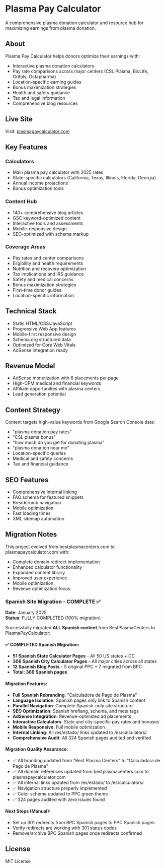 # Plasma Pay Calculator

A comprehensive plasma donation calculator and resource hub for maximizing earnings from plasma donation.

## About

Plasma Pay Calculator helps donors optimize their earnings with:
- Interactive plasma donation calculators
- Pay rate comparisons across major centers (CSL Plasma, BioLife, Grifols, Octapharma)
- Location-specific earning guides
- Bonus maximization strategies
- Health and safety guidance
- Tax and legal information
- Comprehensive blog resources

## Live Site

Visit: [plasmapaycalculator.com](https://plasmapaycalculator.com)

## Key Features

### Calculators
- Main plasma pay calculator with 2025 rates
- State-specific calculators (California, Texas, Illinois, Florida, Georgia)
- Annual income projections
- Bonus optimization tools

### Content Hub
- 140+ comprehensive blog articles
- GSC keyword-optimized content
- Interactive tools and assessments
- Mobile-responsive design
- SEO-optimized with schema markup

### Coverage Areas
- Pay rates and center comparisons
- Eligibility and health requirements
- Nutrition and recovery optimization
- Tax implications and IRS guidance
- Safety and medical concerns
- Bonus maximization strategies
- First-time donor guides
- Location-specific information

## Technical Stack

- Static HTML/CSS/JavaScript
- Progressive Web App features
- Mobile-first responsive design
- Schema.org structured data
- Optimized for Core Web Vitals
- AdSense integration ready

## Revenue Model

- AdSense monetization with 6 placements per page
- High-CPM medical and financial keywords
- Affiliate opportunities with plasma centers
- Lead generation potential

## Content Strategy

Content targets high-value keywords from Google Search Console data:
- "plasma donation pay rates"
- "CSL plasma bonus"
- "how much do you get for donating plasma"
- "plasma donation near me"
- Location-specific queries
- Medical and safety concerns
- Tax and financial guidance

## SEO Features

- Comprehensive internal linking
- FAQ schema for featured snippets
- Breadcrumb navigation
- Mobile optimization
- Fast loading times
- XML sitemap automation

## Migration Notes

This project evolved from bestplasmacenters.com to plasmapaycalculator.com with:
- Complete domain redirect implementation
- Enhanced calculator functionality
- Expanded content library
- Improved user experience
- Mobile optimization
- Revenue optimization focus

### Spanish Site Migration - COMPLETE ✅

**Date**: January 2025  
**Status**: FULLY COMPLETED (100% migration)

Successfully migrated **ALL Spanish content** from BestPlasmaCenters to PlasmaPayCalculator:

#### ✅ COMPLETED Spanish Migration:
- **51 Spanish State Calculator Pages** - All 50 US states + DC
- **306 Spanish City Calculator Pages** - All major cities across all states  
- **12 Spanish Blog Posts** - 5 original PPC + 7 migrated from BPC
- **Total: 369 Spanish pages**

#### Migration Features:
- **Full Spanish Rebranding**: "Calculadora de Pago de Plasma" 
- **Language Isolation**: Spanish pages only link to Spanish content
- **Parallel Navigation**: Complete Spanish-only site structure
- **SEO Optimization**: Spanish hreflang, schema, and meta tags
- **AdSense Integration**: Revenue-optimized ad placements
- **Interactive Calculators**: State and city-specific pay rates and bonuses
- **Mobile Responsive**: Full mobile optimization
- **Internal Linking**: All /es/estado/ links updated to /es/calculators/
- **Comprehensive Audit**: All 324 Spanish pages audited and verified

#### Migration Quality Assurance:
- ✅ All branding updated from "Best Plasma Centers" to "Calculadora de Pago de Plasma"
- ✅ All domain references updated from bestplasmacenters.com to plasmapaycalculator.com  
- ✅ All internal links updated from /es/estado/ to /es/calculators/
- ✅ Navigation structure properly implemented
- ✅ Color scheme updated to PPC green theme
- ✅ 324 pages audited with zero issues found

#### Next Steps (Manual):
- Set up 301 redirects from BPC Spanish pages to PPC Spanish pages
- Verify redirects are working with 301 status codes
- Remove/archive BPC Spanish pages once redirects confirmed

## License

MIT License